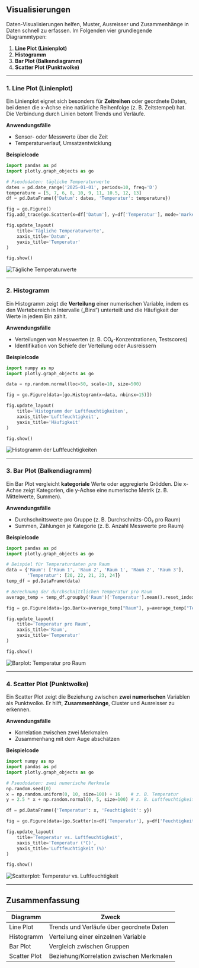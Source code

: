 ## Visualisierungen

Daten-Visualisierungen helfen, Muster, Ausreisser und Zusammenhänge in Daten schnell zu erfassen. Im Folgenden vier grundlegende Diagrammtypen:

1. **Line Plot (Linienplot)**
2. **Histogramm**
3. **Bar Plot (Balkendiagramm)**
4. **Scatter Plot (Punktwolke)**

---

### 1. Line Plot (Linienplot)

Ein Linienplot eignet sich besonders für **Zeitreihen** oder geordnete Daten, bei denen die x-Achse eine natürliche Reihenfolge (z. B. Zeitstempel) hat. Die Verbindung durch Linien betont Trends und Verläufe.

**Anwendungsfälle**

* Sensor- oder Messwerte über die Zeit
* Temperaturverlauf, Umsatzentwicklung

**Beispielcode**

```python
import pandas as pd
import plotly.graph_objects as go

# Pseudodaten: tägliche Temperaturwerte
dates = pd.date_range('2025-01-01', periods=10, freq='D')
temperature = [5, 7, 6, 8, 10, 9, 11, 10.5, 12, 13]
df = pd.DataFrame({'Datum': dates, 'Temperatur': temperature})

fig = go.Figure()
fig.add_trace(go.Scatter(x=df['Datum'], y=df['Temperatur'], mode='markers+lines'))

fig.update_layout(
    title='Tägliche Temperaturwerte',
    xaxis_title='Datum',
    yaxis_title='Temperatur'
)

fig.show()
```

![Tägliche Temperaturwerte](./img/daily_temp.png)

---

### 2. Histogramm

Ein Histogramm zeigt die **Verteilung** einer numerischen Variable, indem es den Wertebereich in Intervalle („Bins“) unterteilt und die Häufigkeit der Werte in jedem Bin zählt.

**Anwendungsfälle**

* Verteilungen von Messwerten (z. B. CO₂-Konzentrationen, Testscores)
* Identifikation von Schiefe der Verteilung oder Ausreissern

**Beispielcode**

```python
import numpy as np
import plotly.graph_objects as go

data = np.random.normal(loc=50, scale=10, size=500)

fig = go.Figure(data=[go.Histogram(x=data, nbinsx=15)])

fig.update_layout(
    title='Histogramm der Luftfeuchtigkeiten',
    xaxis_title='Luftfeuchtigkeit',
    yaxis_title='Häufigkeit'
)

fig.show()
```
![Histogramm der Luftfeuchtigkeiten](./img/hist_humidity.png)

---

### 3. Bar Plot (Balkendiagramm)

Ein Bar Plot vergleicht **kategoriale** Werte oder aggregierte Grödden. Die x-Achse zeigt Kategorien, die y-Achse eine numerische Metrik (z. B. Mittelwerte, Summen).

**Anwendungsfälle**

* Durchschnittswerte pro Gruppe (z. B. Durchschnitts-CO₂ pro Raum)
* Summen, Zählungen je Kategorie (z. B. Anzahl Messwerte pro Raum)

**Beispielcode**

```python
import pandas as pd
import plotly.graph_objects as go

# Beispiel für Temperaturdaten pro Raum
data = {'Raum': ['Raum 1', 'Raum 2', 'Raum 1', 'Raum 2', 'Raum 3'],
        'Temperatur': [20, 22, 21, 23, 24]}
temp_df = pd.DataFrame(data)

# Berechnung der durchschnittlichen Temperatur pro Raum
average_temp = temp_df.groupby('Raum')['Temperatur'].mean().reset_index()

fig = go.Figure(data=[go.Bar(x=average_temp["Raum"], y=average_temp["Temperatur"])])

fig.update_layout(
    title='Temperatur pro Raum',
    xaxis_title='Raum',
    yaxis_title='Temperatur'
)

fig.show()
```
![Barplot: Temperatur pro Raum](./img/bar_temp.png)

---

### 4. Scatter Plot (Punktwolke)

Ein Scatter Plot zeigt die Beziehung zwischen **zwei numerischen** Variablen als Punktwolke. Er hilft, **Zusammenhänge**, Cluster und Ausreisser zu erkennen.

**Anwendungsfälle**

* Korrelation zwischen zwei Merkmalen
* Zusammenhang mit dem Auge abschätzen

**Beispielcode**

```python
import numpy as np
import pandas as pd
import plotly.graph_objects as go

# Pseudodaten: zwei numerische Merkmale
np.random.seed(0)
x = np.random.uniform(0, 10, size=100) + 16    # z. B. Temperatur
y = 2.5 * x + np.random.normal(0, 5, size=100) # z. B. Luftfeuchtigkeit

df = pd.DataFrame({'Temperatur': x, 'Feuchtigkeit': y})

fig = go.Figure(data=[go.Scatter(x=df['Temperatur'], y=df['Feuchtigkeit'], mode='markers')])

fig.update_layout(
    title='Temperatur vs. Luftfeuchtigkeit',
    xaxis_title='Temperatur (°C)',
    yaxis_title='Luftfeuchtigkeit (%)'
)

fig.show()
```

![Scatterplot: Temperatur vs. Luftfeuchtigkeit](./img/scatter.png)

---

## Zusammenfassung

| Diagramm     | Zweck                                    |
| ------------ | ---------------------------------------- |
| Line Plot    | Trends und Verläufe über geordnete Daten |
| Histogramm   | Verteilung einer einzelnen Variable      |
| Bar Plot     | Vergleich zwischen Gruppen               |
| Scatter Plot | Beziehung/Korrelation zwischen Merkmalen |

